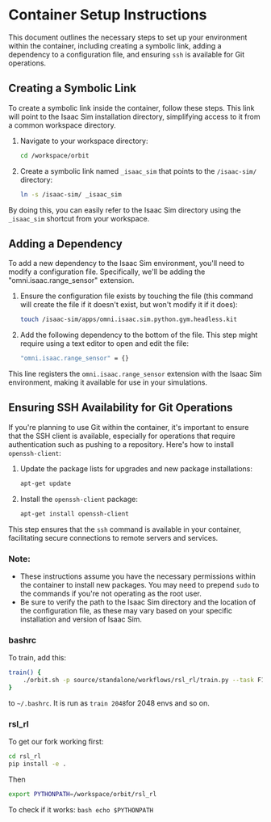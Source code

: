 # Container Setup Instructions

This document outlines the necessary steps to set up your environment within the container, including creating a symbolic link, adding a dependency to a configuration file, and ensuring `ssh` is available for Git operations.

## Creating a Symbolic Link

To create a symbolic link inside the container, follow these steps. This link will point to the Isaac Sim installation directory, simplifying access to it from a common workspace directory.

1. Navigate to your workspace directory:

    ```bash
    cd /workspace/orbit
    ```

2. Create a symbolic link named `_isaac_sim` that points to the `/isaac-sim/` directory:

    ```bash
    ln -s /isaac-sim/ _isaac_sim
    ```

By doing this, you can easily refer to the Isaac Sim directory using the `_isaac_sim` shortcut from your workspace.

## Adding a Dependency

To add a new dependency to the Isaac Sim environment, you'll need to modify a configuration file. Specifically, we'll be adding the "omni.isaac.range_sensor" extension.

1. Ensure the configuration file exists by touching the file (this command will create the file if it doesn't exist, but won't modify it if it does):

    ```bash
    touch /isaac-sim/apps/omni.isaac.sim.python.gym.headless.kit
    ```

2. Add the following dependency to the bottom of the file. This step might require using a text editor to open and edit the file:

    ```bash
    "omni.isaac.range_sensor" = {}
    ```

This line registers the `omni.isaac.range_sensor` extension with the Isaac Sim environment, making it available for use in your simulations.

## Ensuring SSH Availability for Git Operations

If you're planning to use Git within the container, it's important to ensure that the SSH client is available, especially for operations that require authentication such as pushing to a repository. Here's how to install `openssh-client`:

1. Update the package lists for upgrades and new package installations:

    ```bash
    apt-get update
    ```

2. Install the `openssh-client` package:

    ```bash
    apt-get install openssh-client
    ```

This step ensures that the `ssh` command is available in your container, facilitating secure connections to remote servers and services.

### Note:

- These instructions assume you have the necessary permissions within the container to install new packages. You may need to prepend `sudo` to the commands if you're not operating as the root user.
- Be sure to verify the path to the Isaac Sim directory and the location of the configuration file, as these may vary based on your specific installation and version of Isaac Sim.

### bashrc
To train, add this:
```bash
train() {
    ./orbit.sh -p source/standalone/workflows/rsl_rl/train.py --task F1tenth-v0 --headless --offscreen_render --num_envs $1
}
```  
to ```~/.bashrc```. It is run as ```train 2048```for 2048 envs and so on.

### rsl_rl
To get our fork working first:
```bash
cd rsl_rl
pip install -e .
```
Then
```bash
export PYTHONPATH=/workspace/orbit/rsl_rl
```
To check if it works: ```bash echo $PYTHONPATH```